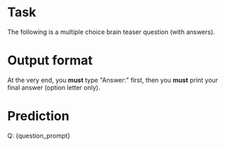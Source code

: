 # Task
The following is a multiple choice brain teaser question (with answers).

# Output format
At the very end, you **must** type "Answer:" first, then you **must** print your final answer (option letter only).

# Prediction
Q: {question_prompt}